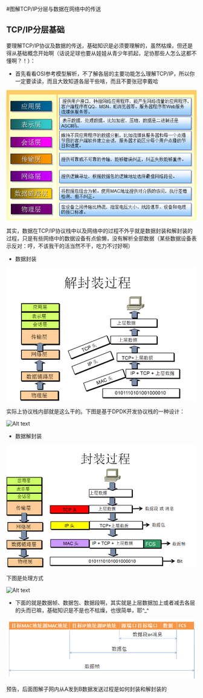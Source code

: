 #图解TCP/IP分层与数据在网络中的传送

## TCP/IP分层基础

要理解TCP/IP协议及数据的传送，基础知识是必须要理解的，虽然枯燥，但还是得从基础概念开始啊（话说足球也要从娃娃从青少年抓起，足协那些人怎么这都不懂啊？！）：

* 首先看看OSI参考模型解析，不了解各层的主要功能怎么理解TCP/IP，所以你一定要读读，而且大致知道各层干些啥，而且不要张冠李戴哈

![Alt text](https://github.com/carrier001/blog/blob/master/tcp-1.png "各层应用") 

其实，数据在TCP/IP协议栈中以及网络中的过程不外乎就是数据封装和解封装的过程，只是有些网络中的数据设备有点偷懒，没有解析全部数据（某些数据设备表示反对：哼，不该我干的活当然不干，吃力不讨好啊）

* 数据封装

![Alt text](https://github.com/carrier001/blog/blob/master/tcp-unpack.png "封包") 

实际上协议栈内部就是这么干的。下图是基于DPDK开发协议栈的一种设计：

![Alt text](https://github.com/carrier001/blog/blob/master/d-1.png "") 

* 数据解封装

![Alt text](https://github.com/carrier001/blog/blob/master/tcp-pack.png "解包") 

下图是处理方式

![Alt text](https://github.com/carrier001/blog/blob/master/d-2.png "") 

* 下面的就是数据帧、数据包、数据段啊，其实就是上层数据加上或者减去各层的头而已嘛，基础知识是不是也不枯燥，也很简单，耶^_^

![Alt text](https://github.com/carrier001/blog/blob/master/frame.png "") 

预告，后面图解子网内从A发到B数据发送过程是如何封装和解封装的
